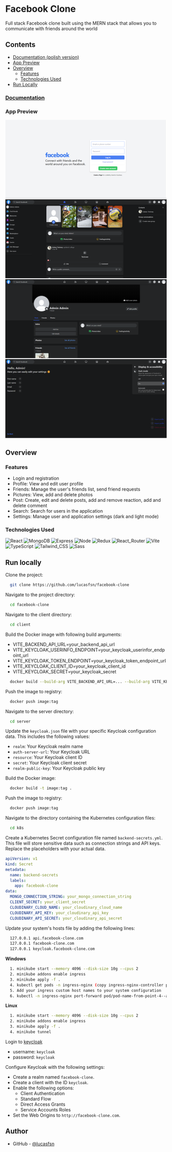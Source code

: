 # Facebook Clone

Full stack Facebook clone built using the MERN stack that allows you to communicate with friends around the world

## Contents

- [Documentation (polish version)](#documentation)
- [App Preview](#app-preview)
- [Overview](#overview)
  - [Features](#features)
  - [Technologies Used](#technologies-used)
- [Run Locally](#run-locally)

### [Documentation](https://github.com/lucasfsn/fb-clone-ug/tree/main/docs)

### App Preview

![Login](./preview/login.png)
![Home](./preview/home.png)
![Profile](./preview/profile.png)
![Settings](./preview/settings.png)

## Overview

### Features

- Login and registration
- Profile: View and edit user profile
- Friends: Manage the user's friends list, send friend requests
- Pictures: View, add and delete photos
- Post: Create, edit and delete posts, add and remove reaction, add and delete comment
- Search: Search for users in the application
- Settings: Manage user and application settings (dark and light mode)

### Technologies Used

![React](https://img.shields.io/badge/React-20232A?style=for-the-badge&logo=react&logoColor=61DAFB)
![MongoDB](https://img.shields.io/badge/MongoDB-4EA94B?style=for-the-badge&logo=mongodb&logoColor=white)
![Express](https://img.shields.io/badge/Express%20js-000000?style=for-the-badge&logo=express&logoColor=white)
![Node](https://img.shields.io/badge/ts--node-3178C6?style=for-the-badge&logo=ts-node&logoColor=white)
![Redux](https://img.shields.io/badge/Redux-593D88?style=for-the-badge&logo=redux&logoColor=white)
![React_Router](https://img.shields.io/badge/React_Router-CA4245?style=for-the-badge&logo=react-router&logoColor=white)
![Vite](https://img.shields.io/badge/Vite-B73BFE?style=for-the-badge&logo=vite&logoColor=FFD62E)
![TypeScript](https://img.shields.io/badge/TypeScript-007ACC?style=for-the-badge&logo=typescript&logoColor=white)
![Tailwind_CSS](https://img.shields.io/badge/Tailwind_CSS-38B2AC?style=for-the-badge&logo=tailwind-css&logoColor=white)
![Sass](https://img.shields.io/badge/Sass-CC6699?style=for-the-badge&logo=sass&logoColor=white)

## Run locally

Clone the project:

```bash
  git clone https://github.com/lucasfsn/facebook-clone
```

Navigate to the project directory:

```bash
  cd facebook-clone
```

Navigate to the client directory:

```bash
  cd client
```

Build the Docker image with following build arguments:

- VITE_BACKEND_API_URL=your_backend_api_url
- VITE_KEYCLOAK_USERINFO_ENDPOINT=your_keycloak_userinfor_endpoint_url
- VITE_KEYCLOAK_TOKEN_ENDPOINT=your_keycloak_token_endpoint_url
- VITE_KEYCLOAK_CLIENT_ID=your_keycloak_client_id
- VITE_KEYCLOAK_SECRET=your_keycloak_secret

```bash
  docker build --build-arg VITE_BACKEND_API_URL=... --build-arg VITE_KEYCLOAK_USERINFO_ENDPOINT=... --build-arg VITE_KEYCLOAK_TOKEN_ENDPOINT=... --build-arg VITE_KEYCLOAK_CLIENT_ID=... --build-arg VITE_KEYCLOAK_SECRET=... -t image:tag  .
```

Push the image to registry:

```bash
  docker push image:tag
```

Navigate to the server directory:

```bash
  cd server
```

Update the `keycloak.json` file with your specific Keycloak configuration data. This includes the following values:

- `realm`: Your Keycloak realm name
- `auth-server-url`: Your Keycloak URL
- `resource`: Your Keycloak client ID
- `secret`: Your Keycloak client secret
- `realm-public-key`: Your Keycloak public key

Build the Docker image:

```bash
  docker build -t image:tag .
```

Push the image to registry:

```bash
  docker push image:tag
```

Navigate to the directory containing the Kubernetes configuration files:

```bash
  cd k8s
```

Create a Kubernetes Secret configuration file named `backend-secrets.yml`. This file will store sensitive data such as connection strings and API keys. Replace the placeholders with your actual data.

```yaml
apiVersion: v1
kind: Secret
metadata:
  name: backend-secrets
  labels:
    app: facebook-clone
data:
  MONGO_CONNECTION_STRING: your_mongo_connection_string
  CLIENT_SECRET: your_client_secret
  CLOUDINARY_CLOUD_NAME: your_cloudinary_cloud_name
  CLOUDINARY_API_KEY: your_cloudinary_api_key
  CLOUDINARY_API_SECRET: your_cloudinary_api_secret
```

Update your system's hosts file by adding the following lines:

```bash
  127.0.0.1 api.facebook-clone.com
  127.0.0.1 facebook-clone.com
  127.0.0.1 keycloak.facebook-clone.com
```

**Windows**

```bash
  1. minikube start --memory 4096 --disk-size 10g --cpus 2
  2. minikube addons enable ingress
  3. minikube apply -f .
  4. kubectl get pods -n ingress-nginx (copy ingress-nginx-controller pod name)
  5. Add your ingress custom host names to your system configuration
  6. kubectl -n ingress-nginx port-forward pod/pod-name-from-point-4--address 0.0.0.0 80:80 443:443
```

**Linux**

```bash
  1. minikube start --memory 4096 --disk-size 10g --cpus 2
  2. minikube addons enable ingress
  3. minikube apply -f .
  4. minikube tunnel
```

Login to [keycloak](http://keycloak.facebook-clone.com)

- username: `keycloak`
- password: `keycloak`

Configure Keycloak with the following settings:

- Create a realm named `facebook-clone`.
- Create a client with the ID `keycloak`.
- Enable the following options:
  - Client Authentication
  - Standard Flow
  - Direct Access Grants
  - Service Accounts Roles
- Set the Web Origins to `http://facebook-clone.com`.

## Author

- GitHub - [@lucasfsn](https://github.com/lucasfsn)

